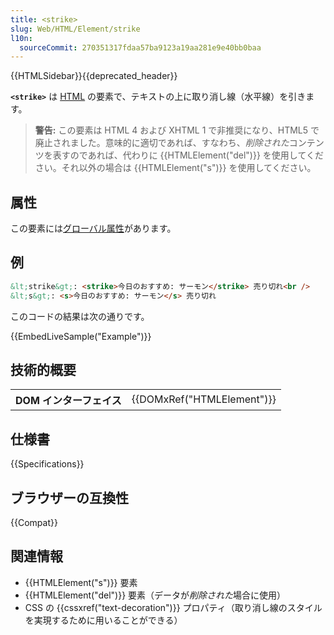 ```yaml
---
title: <strike>
slug: Web/HTML/Element/strike
l10n:
  sourceCommit: 270351317fdaa57ba9123a19aa281e9e40bb0baa
---
```


{{HTMLSidebar}}{{deprecated_header}}

**`<strike>`** は [HTML](/ja/docs/Web/HTML) の要素で、テキストの上に取り消し線（水平線）を引きます。

> **警告:** この要素は HTML 4 および XHTML 1 で非推奨になり、HTML5 で廃止されました。意味的に適切であれば、すなわち、*削除された*コンテンツを表すのであれば、代わりに {{HTMLElement("del")}} を使用してください。それ以外の場合は {{HTMLElement("s")}} を使用してください。

## 属性

この要素には[グローバル属性](/ja/docs/Web/HTML/Global_attributes)があります。

## 例

```html
&lt;strike&gt;: <strike>今日のおすすめ: サーモン</strike> 売り切れ<br />
&lt;s&gt;: <s>今日のおすすめ: サーモン</s> 売り切れ
```

このコードの結果は次の通りです。

{{EmbedLiveSample("Example")}}

## 技術的概要

<table class="properties">
  <tbody>
    <tr>
      <th scope="row">DOM インターフェイス</th>
      <td>{{DOMxRef("HTMLElement")}}</td>
    </tr>
  </tbody>
</table>

## 仕様書

{{Specifications}}

## ブラウザーの互換性

{{Compat}}

## 関連情報

- {{HTMLElement("s")}} 要素
- {{HTMLElement("del")}} 要素（データが*削除された*場合に使用）
- CSS の {{cssxref("text-decoration")}} プロパティ（取り消し線のスタイルを実現するために用いることができる）
